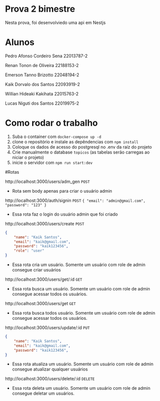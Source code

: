 

# Prova 2 bimestre
Nesta prova, foi desenvolviedo uma api em Nestjs

# Alunos
Pedro Afonso Cordeiro Sena
22013787-2

Renan Tonon de Oliveira
22188153-2

Emerson Tanno Brizotto
22048194-2

Kaik Dorvalo dos Santos
22093919-2

Willian Hideaki Kakihata
22015763-2

Lucas Niguti dos Santos
22019975-2

# Como rodar o trabalho

1. Suba o container com `docker-compose up -d`
2. clone o repositório e instale as depêndencias com `npm install`
3. Coloque os dados de acesso do postgresql no .env da raíz do projeto
4. Crie manualmente o database `topicos` (as tabelas serão carregas ao niciar o projeto)
5. inicie o servidor com `npm run start:dev`

#Rotas

http://localhost:3000/users/adm_gen
`POST`
* Rota sem body apenas para criar o usuário admin

http://localhost:3000/auth/signin
`POST`
`
{
    "email": "admin@gmail.com",
    "password": "123"
}
`
* Essa rota faz o login do usuário admin que foi criado

http://localhost:3000/users/create
`POST`
``` json
{
    "name": "Kaik Santos",
    "email": "kaik@gmail.com",
    "password": "kaik123456",
    "role": "user"
}
```
* Essa rota cria um usuário. Somente um usuário com role de admin consegue criar usuários


http://localhost:3000/users/get/:id
`GET`

* Essa rota busca um usuário. Somente um usuário com role de admin consegue acessar todos os usuários.

http://localhost:3000/users/get
`GET`

* Essa rota busca todos usuário. Somente um usuário com role de admin consegue acessar todos os usuários.

http://localhost:3000/users/update/:id
`PUT`
``` json
{
    "name": "Kaik Santos",
    "email": "kaik@gmail.com",
    "password": "kaik123456",
}
```
* Essa rota atualiza um usuário. Somente um usuário com role de admin consegue atualizar qualquer usuários

http://localhost:3000/users/delete/:id
`DELETE`

* Essa rota deleta um usuário. Somente um usuário com role de admin consegue deletar um usuários.

